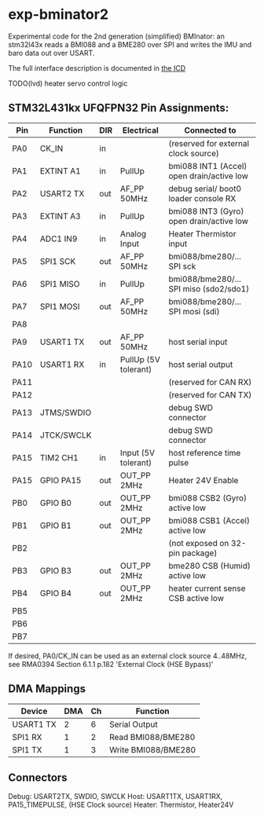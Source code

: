 # exp-bminator2

Experimental code for the 2nd generation (simplified) BMInator: an stm32l43x reads a BMI088 and a BME280 over SPI and writes the IMU and baro data out over USART.

The full interface description is documented in [the ICD](doc/ddln-bminator2-ICD.md)

TODO(lvd) heater servo control logic

## STM32L431kx UFQFPN32 Pin Assignments:

| Pin  | Function   | DIR | Electrical           | Connected to                              |
| ---- | ---------- | --- | -------------------- | ----------------------------------------- |
| PA0  | CK_IN      | in  |                      | (reserved for external clock source)      |
| PA1  | EXTINT A1  | in  | PullUp               | bmi088 INT1 (Accel) open drain/active low |
| PA2  | USART2 TX  | out | AF_PP 50MHz          | debug serial/ boot0 loader console RX     |
| PA3  | EXTINT A3  | in  | PullUp               | bmi088 INT3 (Gyro) open drain/active low  |
| PA4  | ADC1 IN9   | in  | Analog Input         | Heater Thermistor input                   |
| PA5  | SPI1 SCK   | out | AF_PP 50MHz          | bmi088/bme280/... SPI sck                 |
| PA6  | SPI1 MISO  | in  | PullUp               | bmi088/bme280/... SPI miso (sdo2/sdo1)    |
| PA7  | SPI1 MOSI  | out | AF_PP 50MHz          | bmi088/bme280/... SPI mosi (sdi)          |
| PA8  |            |     |                      |                                           |
| PA9  | USART1 TX  | out | AF_PP 50MHz          | host serial input                         |
| PA10 | USART1 RX  | in  | PullUp (5V tolerant) | host serial output                        |
| PA11 |            |     |                      | (reserved for CAN RX)                     |
| PA12 |            |     |                      | (reserved for CAN TX)                     |
| PA13 | JTMS/SWDIO |     |                      | debug SWD connector                       |
| PA14 | JTCK/SWCLK |     |                      | debug SWD connector                       |
| PA15 | TIM2 CH1   | in  | Input (5V tolerant)  | host reference time pulse                 |
| PA15 | GPIO PA15  | out | OUT_PP 2MHz          | Heater 24V  Enable                        |
| PB0  | GPIO B0    | out | OUT_PP 2MHz          | bmi088 CSB2 (Gyro)  active low            |
| PB1  | GPIO B1    | out | OUT_PP 2MHz          | bmi088 CSB1 (Accel) active low            |
| PB2  |            |     |                      | (not exposed on 32-pin package)           |
| PB3  | GPIO B3    | out | OUT_PP 2MHz          | bme280 CSB  (Humid) active low            |
| PB4  | GPIO B4    | out | OUT_PP 2MHz          | heater current sense CSB active low       |
| PB5  |            |     |                      |                                           |
| PB6  |            |     |                      |                                           |
| PB7  |            |     |                      |                                           |

If desired, PA0/CK_IN can be used as an external clock source 4..48MHz, see
RMA0394 Section 6.1.1 p.182 'External Clock (HSE Bypass)'

## DMA Mappings

| Device    | DMA | Ch  | Function            |
| --------- | --- | --- | ------------------- |
| USART1 TX | 2   | 6   | Serial Output       |
| SPI1 RX   | 1   | 2   | Read BMI088/BME280  |
| SPI1 TX   | 1   | 3   | Write BMI088/BME280 |

## Connectors
Debug:  USART2TX, SWDIO, SWCLK
Host: USART1TX, USART1RX, PA15_TIMEPULSE, (HSE Clock source)
Heater:  Thermistor, Heater24V

